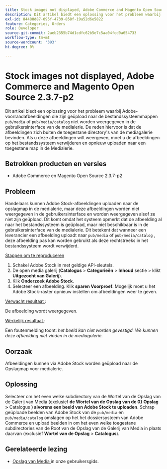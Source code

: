 ```yaml
---
title: Stock images not displayed, Adobe Commerce and Magento Open Source 2.3.7-p2
description: Dit artikel biedt een oplossing voor het probleem waarbij Adobe stock images die zijn geüpload naar de bestandssysteemdirectory's &grave; pub/media&grave; of 'pub/media/catalog' niet worden weergegeven in de gebruikersinterface van de medialerie. De reden hiervoor is dat de afbeeldingen zich buiten de toegestane directory's van de mediagalerie bevinden. Als u deze afbeeldingen wilt weergeven, moet u de afbeeldingen op het bestandssysteem verwijderen en opnieuw uploaden naar een toegestane map in de Medialerie.
exl-id: 84488d87-095f-4739-858f-19a52d6e5822
feature: Categories, Orders
role: Developer
source-git-commit: 2aeb2355b74d1cdfc62b5e7c5aa04fcd0a654733
workflow-type: tm+mt
source-wordcount: '393'
ht-degree: 0%

---
```


# Stock images not displayed, Adobe Commerce and Magento Open Source 2.3.7-p2

Dit artikel biedt een oplossing voor het probleem waarbij Adobe-voorraadafbeeldingen die zijn geüpload naar de bestandssysteemmappen `pub/media` of `pub/media/catalog` niet worden weergegeven in de gebruikersinterface van de medialerie. De reden hiervoor is dat de afbeeldingen zich buiten de toegestane directory&#39;s van de mediagalerie bevinden. Als u deze afbeeldingen wilt weergeven, moet u de afbeeldingen op het bestandssysteem verwijderen en opnieuw uploaden naar een toegestane map in de Medialerie.

## Betrokken producten en versies

* Adobe Commerce en Magento Open Source 2.3.7-p2


## Probleem

Handelaars kunnen Adobe Stock-afbeeldingen uploaden naar de opslagmap in de medialerie, maar deze afbeeldingen worden niet weergegeven in de gebruikersinterface en worden weergegeven alsof ze niet zijn geüpload. Dit komt omdat het systeem opmerkt dat de afbeelding al naar het bestandssysteem is geüpload, maar niet beschikbaar is in de gebruikersinterface van de medialerie. Dit betekent dat wanneer een leverancier een afbeelding uploadt naar `pub/media` of `pub/media/catalog` , deze afbeelding pas kan worden gebruikt als deze rechtstreeks in het bestandssysteem wordt verwijderd.

<u> Stappen om te reproduceren </u>

1. Schakel Adobe Stock in met geldige API-sleutels.
1. De open media galerij (**Catalogus** > **Categorieën** > **Inhoud** sectie > klikt **Uitgezocht van Galerij**).
1. Klik **Onderzoek Adobe Stock**.
1. Selecteer een afbeelding. Klik **sparen Voorproef**. Mogelijk moet u het Adobe Stock-raster opnieuw instellen om afbeeldingen weer te geven.

<u> Verwacht resultaat </u>:

De afbeelding wordt weergegeven.

<u> Werkelijk resultaat </u>:

Een foutenmelding toont: *het beeld kan niet worden gevestigd. We kunnen deze afbeelding niet vinden in de mediagalerie.*

## Oorzaak

Afbeeldingen kunnen via Adobe Stock worden geüpload naar de Opslagmap voor medialerie.

## Oplossing

Selecteer om het even welke subdirectory van de Wortel van de Opslag van de Galerij van Media (exclusief **de Wortel van de Opslag van de 0&rbrace; Opslag >** Catalogus **) alvorens een beeld van Adobe Stock te uploaden.**
Schrap geüploade beelden van Adobe Stock van de `pub/media` en `pub/media/catalog` omslagen op het het dossiersysteem van Adobe Commerce en upload beelden in om het even welke toegestane subdirectories van de Root van de Opslag van de Galerij van Media in plaats daarvan (exclusief **Wortel van de Opslag** > **Catalogus**).

## Gerelateerde lezing

* [ Opslag van Media ](https://experienceleague.adobe.com/nl/docs/commerce-admin/content-design/wysiwyg/storage/media-storage) in onze gebruikersgids.
